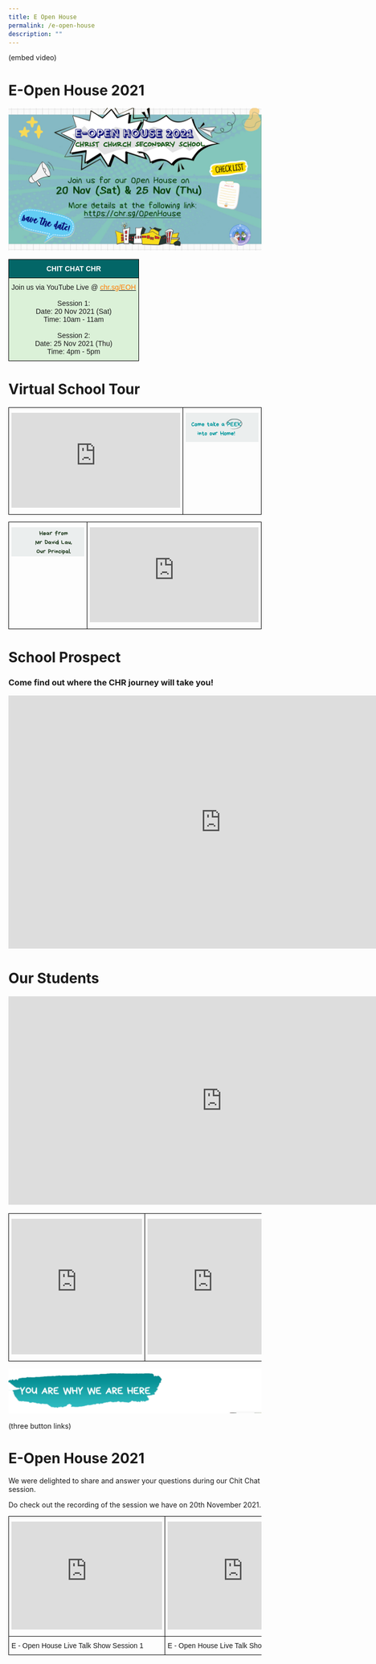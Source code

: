 ```yaml
---
title: E Open House
permalink: /e-open-house
description: ""
---
```

(embed video)

# E-Open House 2021
![](/images/Eopen%20House%20Banner.jpeg)

<style type="text/css">
.tg  {border-collapse:collapse;border-spacing:0;}
.tg td{border-color:black;border-style:solid;border-width:1px;font-family:Arial, sans-serif;font-size:14px;
  overflow:hidden;padding:10px 5px;word-break:normal;}
.tg th{border-color:black;border-style:solid;border-width:1px;font-family:Arial, sans-serif;font-size:14px;
  font-weight:normal;overflow:hidden;padding:10px 5px;word-break:normal;}
.tg .tg-uj1d{background-color:#036667;color:#FFF;font-weight:bold;text-align:center;vertical-align:top}
.tg .tg-12lz{background-color:#DBF1D8;text-align:center;vertical-align:top}
</style>
<table class="tg">
<tbody>
  <tr>
    <td class="tg-uj1d">CHIT CHAT CHR</td>
  </tr>
  <tr>
    <td class="tg-12lz">Join us via YouTube Live @ <a rel="noopener noreferrer" target="_blank" href="http://chr.sg/EOH"><span style="text-decoration:none;color:#FF7E00">chr.sg/EOH</span></a><br><br>Session 1:<br>Date: 20 Nov 2021 (Sat)<br>Time: 10am - 11am<br><br>Session 2:<br>Date: 25 Nov 2021 (Thu)<br>Time: 4pm - 5pm</td>
  </tr>
</tbody>
</table>

# Virtual School Tour

<style type="text/css">
.tg  {border-collapse:collapse;border-spacing:0;}
.tg td{border-color:black;border-style:solid;border-width:1px;font-family:Arial, sans-serif;font-size:14px;
  overflow:hidden;padding:10px 5px;word-break:normal;}
.tg th{border-color:black;border-style:solid;border-width:1px;font-family:Arial, sans-serif;font-size:14px;
  font-weight:normal;overflow:hidden;padding:10px 5px;word-break:normal;}
.tg .tg-0lax{text-align:left;vertical-align:top}
</style>
<table class="tg">
<tbody>
  <tr>
    <td class="tg-0lax"><iframe allowfullscreen="" allow="accelerometer; autoplay; clipboard-write; encrypted-media; gyroscope; picture-in-picture" frameborder="0" title="YouTube video player" src="https://www.youtube.com/embed/JkOZx0OqvO8" height="189" width="336"></iframe></td>
    <td class="tg-0lax"><img src="/images/open%20house%20peek%202.png"></td>
  </tr>
</tbody>
</table>


<style type="text/css">
.tg  {border-collapse:collapse;border-spacing:0;}
.tg td{border-color:black;border-style:solid;border-width:1px;font-family:Arial, sans-serif;font-size:14px;
  overflow:hidden;padding:10px 5px;word-break:normal;}
.tg th{border-color:black;border-style:solid;border-width:1px;font-family:Arial, sans-serif;font-size:14px;
  font-weight:normal;overflow:hidden;padding:10px 5px;word-break:normal;}
.tg .tg-0lax{text-align:left;vertical-align:top}
</style>
<table class="tg">
<tbody>
  <tr>
		<td class="tg-0lax"><img src="/images/principal%201.png"></td>
    <td class="tg-0lax"><iframe allowfullscreen="" allow="accelerometer; autoplay; clipboard-write; encrypted-media; gyroscope; picture-in-picture" frameborder="0" title="YouTube video player" src="https://www.youtube.com/embed/blGXmMf3j_s" height="189" width="336"></iframe></td>
  </tr>
</tbody>
</table>



#  School Prospect
<h3> Come find out where the CHR journey will take you! </h3>

<iframe allowfullscreen="true" height="504" width="845" frameborder="0" src="https://docs.google.com/presentation/d/e/2PACX-1vRv39cDC5Litkdpytp7RA73rkTpa5TUDcRK9ZeNveLb0eQ8N0O3xPQtkMirUPnYFz6JVNYVOzhqGoY6/embed?start=false&amp;loop=false&amp;delayms=3000"></iframe>


# Our Students

<iframe allowfullscreen="" allow="accelerometer; autoplay; clipboard-write; encrypted-media; gyroscope; picture-in-picture" frameborder="0" title="YouTube video player" src="https://www.youtube.com/embed/i5EkHJ6a5Y0" height="415" width="850"></iframe><style type="text/css">
.tg  {border-collapse:collapse;border-spacing:0;}
.tg td{border-color:black;border-style:solid;border-width:1px;font-family:Arial, sans-serif;font-size:14px;
  overflow:hidden;padding:10px 5px;word-break:normal;}
.tg th{border-color:black;border-style:solid;border-width:1px;font-family:Arial, sans-serif;font-size:14px;
  font-weight:normal;overflow:hidden;padding:10px 5px;word-break:normal;}
.tg .tg-0lax{text-align:left;vertical-align:top}
</style>
<table class="tg">
<tbody>
  <tr>
    <td class="tg-0lax"><iframe allowfullscreen="" allow="accelerometer; autoplay; clipboard-write; encrypted-media; gyroscope; picture-in-picture" frameborder="0" title="YouTube video player" src="https://www.youtube.com/embed/4dEZ4SwzhPw" height="270" width="260"></iframe></td>
    <td class="tg-0lax"><iframe allowfullscreen="" allow="accelerometer; autoplay; clipboard-write; encrypted-media; gyroscope; picture-in-picture" frameborder="0" title="YouTube video player" src="https://www.youtube.com/embed/HhwuW_58H7E" height="270" width="260"></iframe></td>
    <td class="tg-0lax"><iframe allowfullscreen="" allow="accelerometer; autoplay; clipboard-write; encrypted-media; gyroscope; picture-in-picture" frameborder="0" title="YouTube video player" src="https://www.youtube.com/embed/0ptxRl4yT3Q" height="270" width="260"></iframe></td>
  </tr>
</tbody>
</table>


![](/images/yawwah.png)

(three button links)


# E-Open House 2021

We were delighted to share and answer your questions during our Chit Chat session.

Do check out the recording of the session we have on 20th November 2021.

<style type="text/css">
.tg  {border-collapse:collapse;border-spacing:0;}
.tg td{border-color:black;border-style:solid;border-width:1px;font-family:Arial, sans-serif;font-size:14px;
  overflow:hidden;padding:10px 5px;word-break:normal;}
.tg th{border-color:black;border-style:solid;border-width:1px;font-family:Arial, sans-serif;font-size:14px;
  font-weight:normal;overflow:hidden;padding:10px 5px;word-break:normal;}
.tg .tg-0lax{text-align:left;vertical-align:top}
</style>
<table class="tg">
<tbody>
  <tr>
    <td class="tg-0lax"><iframe allowfullscreen="" allow="accelerometer; autoplay; clipboard-write; encrypted-media; gyroscope; picture-in-picture" frameborder="0" title="YouTube video player" src="https://www.youtube.com/embed/MqLoZevRe-g" height="215" width="300"></iframe></td>
    <td class="tg-0lax"><iframe allowfullscreen="" allow="accelerometer; autoplay; clipboard-write; encrypted-media; gyroscope; picture-in-picture" frameborder="0" title="YouTube video player" src="https://www.youtube.com/embed/MqLoZevRe-g" height="215" width="300"></iframe></td>
  </tr>
  <tr>
    <td class="tg-0lax">   E - Open House Live Talk Show Session 1</td>
    <td class="tg-0lax">   E - Open House Live Talk Show Session 2</td>
  </tr>
</tbody>
</table>